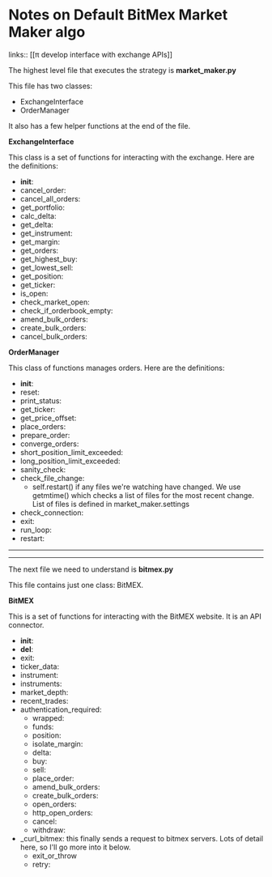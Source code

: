 # Notes on Default BitMex Market Maker algo

links:: [[π develop interface with exchange APIs]]

The highest level file that executes the strategy is **market_maker.py**

This file has two classes:

- ExchangeInterface
- OrderManager

It also has a few helper functions at the end of the file.

**ExchangeInterface**

This class is a set of functions for interacting with the exchange. Here are the definitions:

- __init__:
- cancel_order:
- cancel_all_orders:
- get_portfolio:
- calc_delta:
- get_delta:
- get_instrument:
- get_margin:
- get_orders:
- get_highest_buy:
- get_lowest_sell:
- get_position:
- get_ticker:
- is_open:
- check_market_open:
- check_if_orderbook_empty:
- amend_bulk_orders:
- create_bulk_orders:
- cancel_bulk_orders:

**OrderManager**

This class of functions manages orders. Here are the definitions:

- __init__:
- reset:
- print_status:
- get_ticker:
- get_price_offset:
- place_orders:
- prepare_order:
- converge_orders:
- short_position_limit_exceeded:
- long_position_limit_exceeded:
- sanity_check:
- check_file_change:
    - self.restart() if any files we're watching have changed. We use getmtime() which checks a list of files for the most recent change. List of files is defined in market_maker.settings
- check_connection:
- exit:
- run_loop:
- restart:

---

---

The next file we need to understand is **bitmex.py**

This file contains just one class: BitMEX.

**BitMEX**

This is a set of functions for interacting with the BitMEX website. It is an API connector.

- __init__:
- __del__:
- exit:
- ticker_data:
- instrument:
- instruments:
- market_depth:
- recent_trades:
- authentication_required:
    - wrapped:
    - funds:
    - position:
    - isolate_margin:
    - delta:
    - buy:
    - sell:
    - place_order:
    - amend_bulk_orders:
    - create_bulk_orders:
    - open_orders:
    - http_open_orders:
    - cancel:
    - withdraw:
- _curl_bitmex: this finally sends a request to bitmex servers. Lots of detail here, so I'll go more into it below.
    - exit_or_throw
    - retry: